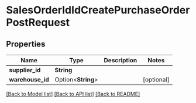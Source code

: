 # SalesOrderIdIdCreatePurchaseOrderPostRequest

## Properties

Name | Type | Description | Notes
------------ | ------------- | ------------- | -------------
**supplier_id** | **String** |  | 
**warehouse_id** | Option<**String**> |  | [optional]

[[Back to Model list]](../README.md#documentation-for-models) [[Back to API list]](../README.md#documentation-for-api-endpoints) [[Back to README]](../README.md)


